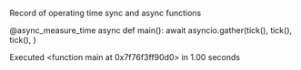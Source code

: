 Record of operating time sync and async functions

@async_measure_time
async def main():
    await asyncio.gather(tick(), tick(), tick(), )
    
   
   
   Executed <function main at 0x7f76f3ff90d0> in 1.00 seconds
